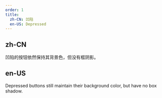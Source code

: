 ```yaml
---
order: 1
title:
  zh-CN: 凹陷
  en-US: Depressed
---
```


## zh-CN

凹陷的按钮依然保持其背景色，但没有框阴影。

## en-US

Depressed buttons still maintain their background color, but have no box shadow.
